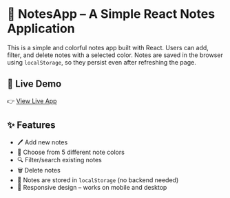 # 📝 NotesApp – A Simple React Notes Application

This is a simple and colorful notes app built with React. Users can add, filter, and delete notes with a selected color. Notes are saved in the browser using `localStorage`, so they persist even after refreshing the page.

## 🚀 Live Demo

👉 [View Live App](https://creative-beijinho-4ece40.netlify.app)

## ✨ Features

- 🖊 Add new notes
- 🎨 Choose from 5 different note colors
- 🔍 Filter/search existing notes
- 🗑 Delete notes
- 💾 Notes are stored in `localStorage` (no backend needed)
- 📱 Responsive design – works on mobile and desktop
